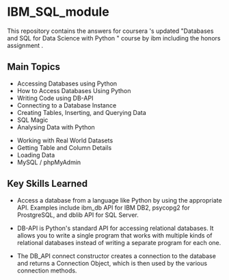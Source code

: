 # IBM_SQL_module

This repository contains the answers for coursera 's updated "Databases and SQL for Data Science with Python " course by ibm including the honors assignment .

## Main Topics
* Accessing Databases using Python
* How to Access Databases Using Python
* Writing Code using DB-API
* Connecting to a Database Instance
* Creating Tables, Inserting, and Querying Data
* SQL Magic
* Analysing Data with Python

- Working with Real World Datasets
- Getting Table and Column Details
- Loading Data
- MySQL / phpMyAdmin
  
## Key Skills Learned

- Access a database from a language like Python by using the appropriate API. Examples include ibm_db API for IBM DB2, psycopg2 for ProstgreSQL, and dblib API for SQL Server.

- DB-API is Python's standard API for accessing relational databases. It allows you to write a single program that works with multiple kinds of relational databases instead of writing a separate program for each one.

- The DB_API connect constructor creates a connection to the database and returns a Connection Object, which is then used by the various connection methods.
